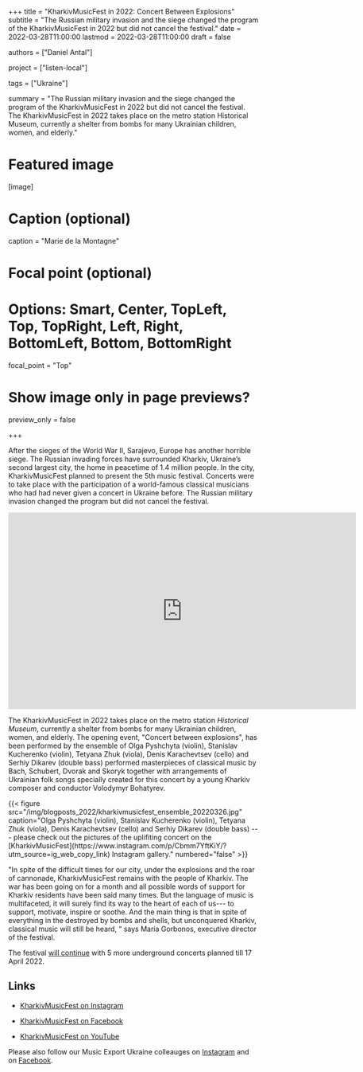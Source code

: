 +++
title = "KharkivMusicFest in 2022: Concert Between Explosions"
subtitle = "The Russian military invasion and the siege changed the program of the KharkivMusicFest in 2022 but did not cancel the festival."
date = 2022-03-28T11:00:00
lastmod = 2022-03-28T11:00:00
draft = false

authors = ["Daniel Antal"]

project = ["listen-local"]

tags = ["Ukraine"]

summary = "The Russian military invasion and the siege changed the program of the KharkivMusicFest in 2022 but did not cancel the festival. The KharkivMusicFest in 2022 takes place on the metro station Historical Museum, currently a shelter from bombs for many Ukrainian children, women, and elderly."

# Featured image
[image]
  # Caption (optional)
  caption = "Marie de la Montagne"

  # Focal point (optional)
  # Options: Smart, Center, TopLeft, Top, TopRight, Left, Right, BottomLeft, Bottom, BottomRight
  focal_point = "Top"

  # Show image only in page previews?
  preview_only = false

+++

<!-- HERE I WOULD INCLUDE A BREIF INTRODUCTION ABOUT WHO MARIE IS AND WHY WE'RE INTERVIEWING HER
Please go ahead and extend it

-->


After the sieges of the World War II, Sarajevo, Europe has another horrible siege.  The Russian invading forces have surrounded Kharkiv, Ukraine’s second largest city, the home in peacetime of 1.4 million people. In the city, KharkivMusicFest planned to present the 5th music festival. Concerts were to take place with the participation of a world-famous classical musicians who had had never given a concert in Ukraine before.  The Russian military invasion changed the program but did not cancel the festival.

<iframe width="700" height="395" src="https://www.youtube.com/embed/6JN3yWqiyuk" title="YouTube video player" frameborder="0" allow="accelerometer; autoplay; clipboard-write; encrypted-media; gyroscope; picture-in-picture" allowfullscreen></iframe>

The KharkivMusicFest in 2022 takes place on the metro station _Historical Museum_, currently a shelter from bombs for many Ukrainian children, women, and elderly. The opening event, "Concert between explosions", has been performed by the ensemble of Olga Pyshchyta (violin), Stanislav Kucherenko (violin), Tetyana Zhuk (viola), Denis Karachevtsev (cello)  and Serhiy Dikarev (double bass) performed masterpieces of classical music by Bach, Schubert, Dvorak and Skoryk together with arrangements of Ukrainian folk songs specially created for this concert by a young Kharkiv composer and conductor Volodymyr Bohatyrev.

<td style="text-align: center;">{{< figure src="/img/blogposts_2022/kharkivmusicfest_ensemble_20220326.jpg" caption="Olga Pyshchyta (violin), Stanislav Kucherenko (violin), Tetyana Zhuk (viola),  Denis Karachevtsev (cello)  and Serhiy Dikarev (double bass) --- please check out the pictures of the uplifiting concert on the [KharkivMusicFest](https://www.instagram.com/p/Cbmm7YftKiY/?utm_source=ig_web_copy_link) Instagram gallery." numbered="false" >}}</td>

"In spite of the difficult times for our city, under the explosions and the roar of cannonade, KharkivMusicFest remains with the people of Kharkiv. The war has been going on for a month and all possible words of support for Kharkiv residents have been said many times. But the language of music is multifaceted, it will surely find its way to the heart of each of us--- to support, motivate, inspire or soothe. And the main thing is that in spite of everything in the destroyed by bombs and shells, but unconquered Kharkiv, classical music will still be heard, “ says Maria Gorbonos, executive director of the festival.

<!--  This code is copy pasted from YouTube.  You can adjust the height to look better.  -->

The festival [will continue](https://kharkivmusicfest.com/programa/) with 5 more underground concerts planned till 17 April 2022.

## Links

- [KharkivMusicFest on Instagram](https://www.instagram.com/kharkivmusicfest/?utm_source=ig_profile_share&igshid=32g5raa2xj2j)

- [KharkivMusicFest on Facebook](https://www.facebook.com/kharkivmusicfest/)

- [KharkivMusicFest on YouTube](https://www.youtube.com/channel/UCSq0ste-jQquA6eMdFKuMjQ/)


Please also follow our Music Export Ukraine colleauges on [Instagram](https://www.instagram.com/musicexportukraine/) and on [Facebook](https://www.facebook.com/fromplaytorec/).
